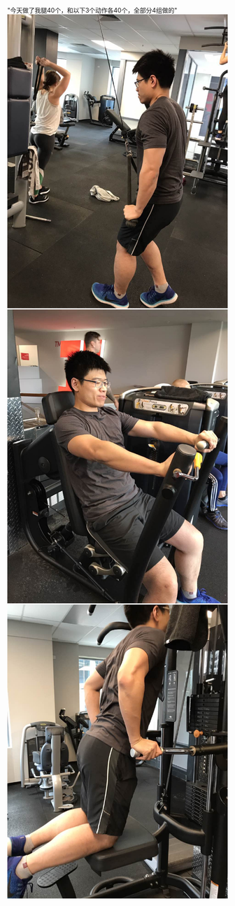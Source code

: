 "今天做了我腿40个，和以下3个动作各40个，全部分4组做的"
![Gesture 1](./images/2017-7-17.1.jpg)
![Gesture 2](./images/2017-7-17.2.jpg)
![Gesture 3](./images/2017-7-17.3.jpg)
